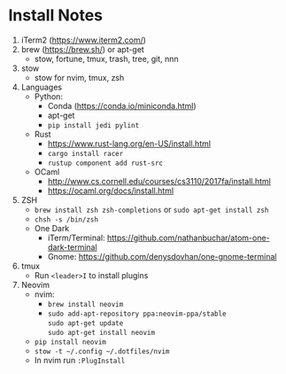 # Install Notes
1. iTerm2 (https://www.iterm2.com/)
2. brew (https://brew.sh/) or apt-get
    - stow, fortune, tmux, trash, tree, git, nnn
3. stow
    - stow for nvim, tmux, zsh
2. Languages
    - Python:
        * Conda (https://conda.io/miniconda.html)
        * apt-get
        * `pip install jedi pylint`
    - Rust
        * https://www.rust-lang.org/en-US/install.html
        * `cargo install racer`
        * `rustup component add rust-src`
    - OCaml
        * http://www.cs.cornell.edu/courses/cs3110/2017fa/install.html
        * https://ocaml.org/docs/install.html
3. ZSH 
    - `brew install zsh zsh-completions` or `sudo apt-get install zsh`
    - `chsh -s /bin/zsh`
    - One Dark
        * iTerm/Terminal: https://github.com/nathanbuchar/atom-one-dark-terminal
        * Gnome: https://github.com/denysdovhan/one-gnome-terminal
4. tmux
    - Run `<leader>I` to install plugins
5. Neovim
    - nvim:
        * `brew install neovim`
        * `sudo add-apt-repository ppa:neovim-ppa/stable` \
            `sudo apt-get update` \
            `sudo apt-get install neovim`
    - `pip install neovim`
    - `stow -t ~/.config ~/.dotfiles/nvim`
    - In nvim run `:PlugInstall`